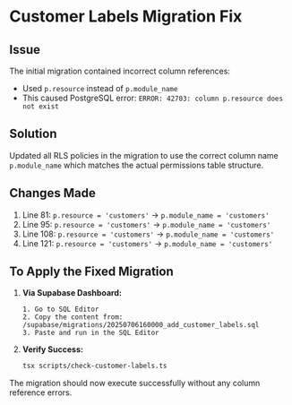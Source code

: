 # Customer Labels Migration Fix

## Issue
The initial migration contained incorrect column references:
- Used `p.resource` instead of `p.module_name`
- This caused PostgreSQL error: `ERROR: 42703: column p.resource does not exist`

## Solution
Updated all RLS policies in the migration to use the correct column name `p.module_name` which matches the actual permissions table structure.

## Changes Made
1. Line 81: `p.resource = 'customers'` → `p.module_name = 'customers'`
2. Line 95: `p.resource = 'customers'` → `p.module_name = 'customers'`
3. Line 108: `p.resource = 'customers'` → `p.module_name = 'customers'`
4. Line 121: `p.resource = 'customers'` → `p.module_name = 'customers'`

## To Apply the Fixed Migration

1. **Via Supabase Dashboard:**
   ```
   1. Go to SQL Editor
   2. Copy the content from: /supabase/migrations/20250706160000_add_customer_labels.sql
   3. Paste and run in the SQL Editor
   ```

2. **Verify Success:**
   ```bash
   tsx scripts/check-customer-labels.ts
   ```

The migration should now execute successfully without any column reference errors.